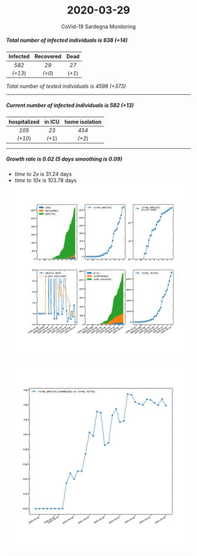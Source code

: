 <div align='center'>

# 2020-03-29
CoVid-19 Sardegna Monitoring
</div>

##### Total number of infected individuals is 638 (+14)
Infected | Recovered | Dead
:---: | :---: | :---:
*582* | *29* | *27*
*(+13*) | *(+0*) | (*+1*)

*Total number of tested individuals is 4598 (+373)*
***
##### Current number of infected individuals is 582 (+13)
hospitalized | in ICU | home isolation
:---: | :---: | :---:
*105* |*23* |*454*
*(+10*) |*(+1*) |*(+2*)
***
##### Growth rate is 0.02 (5 days smoothing is 0.09)
- *time to 2x* is 31.24 days
- *time to 10x* is 103.78 days
![stats][stats]

![infected_normalized][infected_normalized]

[stats]: stats_Sardegna.png
[infected_normalized]: infected_normalized_Sardegna.png
